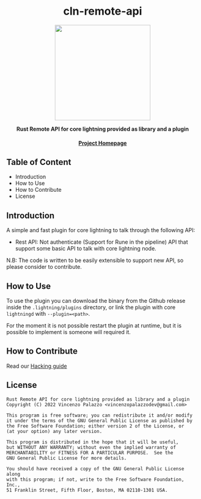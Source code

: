 <div align="center">
  <h1>cln-remote-api</h1>

  <img src="https://image.winudf.com/v2/image1/Y29tLmFwcC5yZXN0Y2xpZW50X2ljb25fMTU1NDg4MTMwM18wMjY/icon.png?w=&fakeurl=1" width="250" height="250" />

  <p>
    <strong> Rust Remote API for core lightning provided as library and a plugin </strong>
  </p>

  <h4>
    <a href="https://github.com/vincenzopalazzo/cln-rest-api-keet">Project Homepage</a>
  </h4>
</div>

## Table of Content

- Introduction
- How to Use
- How to Contribute
- License 

## Introduction

A simple and fast plugin for core lightning to talk through the following API:

- Rest API: Not authenticate (Support for Rune in the pipeline) API that support some basic API to talk with
            core lightning node.

N.B: The code is written to be easily extensible to support new API, so please consider to contribute.

## How to Use

To use the plugin you can download the binary from the Github release inside the `.lightning/plugins` directory, or 
link the plugin with core `lightningd` with `--plugin=<path>`.

For the moment it is not possible restart the plugin at runtime, but it is possible to implement is someone will required it.

## How to Contribute

Read our [Hacking guide](https://github.com/laanwj/cln4rust/blob/master/docs/MAINTAINERS.md)

## License

    Rust Remote API for core lightning provided as library and a plugin
    Copyright (C) 2022 Vincenzo Palazzo <vincenzopalazzodev@gmail.com>

    This program is free software; you can redistribute it and/or modify
    it under the terms of the GNU General Public License as published by
    the Free Software Foundation; either version 2 of the License, or
    (at your option) any later version.

    This program is distributed in the hope that it will be useful,
    but WITHOUT ANY WARRANTY; without even the implied warranty of
    MERCHANTABILITY or FITNESS FOR A PARTICULAR PURPOSE.  See the
    GNU General Public License for more details.

    You should have received a copy of the GNU General Public License along
    with this program; if not, write to the Free Software Foundation, Inc.,
    51 Franklin Street, Fifth Floor, Boston, MA 02110-1301 USA.

